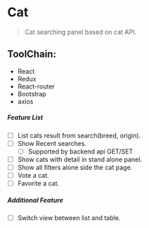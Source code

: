 # Cat

> Cat searching panel based on cat API.

## ToolChain:
+ React
+ Redux
+ React-router
+ Bootstrap
+ axios

##### Feature List
+ [ ] List cats result from search(breed, origin).
+ [ ] Show Recent searches.
    + [ ] Supported by backend api GET/SET
+ [ ] Show cats with detail in stand alone panel.
+ [ ] Show all filters alone side the cat page.
+ [ ] Vote a cat.
+ [ ] Favorite a cat.

##### Additional Feature
+ [ ] Switch view between list and table.
